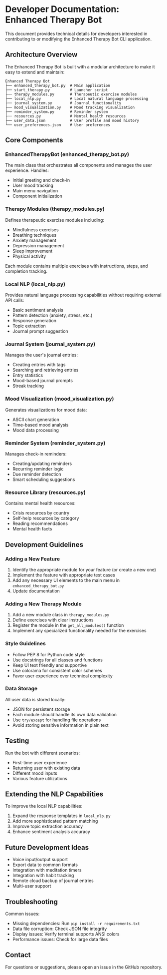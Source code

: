 # Developer Documentation: Enhanced Therapy Bot

This document provides technical details for developers interested in contributing to or modifying the Enhanced Therapy Bot CLI application.

## Architecture Overview

The Enhanced Therapy Bot is built with a modular architecture to make it easy to extend and maintain:

```
Enhanced Therapy Bot
├── enhanced_therapy_bot.py  # Main application
├── start_therapy.py         # Launcher script
├── therapy_modules.py       # Therapeutic exercise modules
├── local_nlp.py             # Local natural language processing
├── journal_system.py        # Journal functionality
├── mood_visualization.py    # Mood tracking visualization
├── reminder_system.py       # Reminder system
├── resources.py             # Mental health resources
├── user_data.json           # User profile and mood history
└── user_preferences.json    # User preferences
```

## Core Components

### EnhancedTherapyBot (enhanced_therapy_bot.py)

The main class that orchestrates all components and manages the user experience. Handles:

- Initial greeting and check-in
- User mood tracking
- Main menu navigation
- Component initialization

### Therapy Modules (therapy_modules.py)

Defines therapeutic exercise modules including:

- Mindfulness exercises
- Breathing techniques
- Anxiety management
- Depression management
- Sleep improvement
- Physical activity

Each module contains multiple exercises with instructions, steps, and completion tracking.

### Local NLP (local_nlp.py)

Provides natural language processing capabilities without requiring external API calls:

- Basic sentiment analysis
- Pattern detection (anxiety, stress, etc.)
- Response generation
- Topic extraction
- Journal prompt suggestion

### Journal System (journal_system.py)

Manages the user's journal entries:

- Creating entries with tags
- Searching and retrieving entries
- Entry statistics
- Mood-based journal prompts
- Streak tracking

### Mood Visualization (mood_visualization.py)

Generates visualizations for mood data:

- ASCII chart generation
- Time-based mood analysis
- Mood data processing

### Reminder System (reminder_system.py)

Manages check-in reminders:

- Creating/updating reminders
- Recurring reminder logic
- Due reminder detection
- Smart scheduling suggestions

### Resource Library (resources.py)

Contains mental health resources:

- Crisis resources by country
- Self-help resources by category
- Reading recommendations
- Mental health facts

## Development Guidelines

### Adding a New Feature

1. Identify the appropriate module for your feature (or create a new one)
2. Implement the feature with appropriate test cases
3. Add any necessary UI elements to the main menu in `enhanced_therapy_bot.py`
4. Update documentation

### Adding a New Therapy Module

1. Add a new module class in `therapy_modules.py`
2. Define exercises with clear instructions
3. Register the module in the `get_all_modules()` function
4. Implement any specialized functionality needed for the exercises

### Style Guidelines

- Follow PEP 8 for Python code style
- Use docstrings for all classes and functions
- Keep UI text friendly and supportive
- Use colorama for consistent color schemes
- Favor user experience over technical complexity

### Data Storage

All user data is stored locally:

- JSON for persistent storage
- Each module should handle its own data validation
- Use `try/except` for handling file operations
- Avoid storing sensitive information in plain text

## Testing

Run the bot with different scenarios:

- First-time user experience
- Returning user with existing data
- Different mood inputs
- Various feature utilizations

## Extending the NLP Capabilities

To improve the local NLP capabilities:

1. Expand the response templates in `local_nlp.py`
2. Add more sophisticated pattern matching
3. Improve topic extraction accuracy
4. Enhance sentiment analysis accuracy

## Future Development Ideas

- Voice input/output support
- Export data to common formats
- Integration with meditation timers
- Integration with habit tracking
- Remote cloud backup of journal entries
- Multi-user support

## Troubleshooting

Common issues:

- Missing dependencies: Run `pip install -r requirements.txt`
- Data file corruption: Check JSON file integrity
- Display issues: Verify terminal supports ANSI colors
- Performance issues: Check for large data files

## Contact

For questions or suggestions, please open an issue in the GitHub repository.

